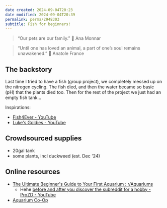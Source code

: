 ```yaml
---
date created: 2024-09-04T20:23
date modified: 2024-09-04T20:39
permalink: perma/2948303
subtitle: Fish for beginners!
---
```

>  “Our pets are our family.” 💬 Ana Monnar

> “Until one has loved an animal, a part of one’s soul remains unawakened.” 💬 Anatole France

## The backstory

Last time I tried to have a fish (group project), we completely messed up on the nitrogen cycling. The fish died, and then the water became so basic (pH) that the plants died too. Then for the rest of the project we just had an empty fish tank...

Inspirations:

- [Fish4Ever - YouTube](https://www.youtube.com/c/Fish4Ever) 
- [Luke's Goldies - YouTube](https://www.youtube.com/@lukesgoldies) 

## Crowdsourced supplies

- 20gal tank
- some plants, incl duckweed (est. Dec '24)

## Online resources

- [The Ultimate Beginner's Guide to Your First Aquarium : r/Aquariums](https://www.reddit.com/r/Aquariums/comments/kpxd86/the_ultimate_beginners_guide_to_your_first/)
	- Hehe [before and after you discover the subreddit for a hobby - ProZD - YouTube](https://www.youtube.com/watch?v=4ZK8Z8hulFg) 
- [Aquarium Co-Op](https://www.aquariumcoop.com/) 